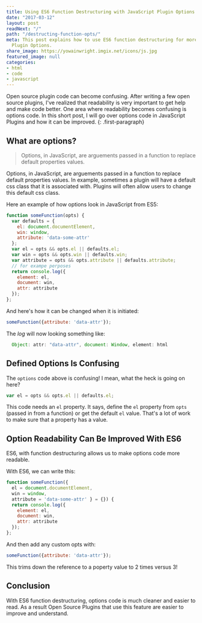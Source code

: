 ```yaml
---
title: Using ES6 Function Destructuring with JavaScript Plugin Options
date: "2017-03-12"
layout: post
readNext: "/"
path: "/destructing-function-opts/"
meta: This post explains how to use ES6 function destructuring for more readable JavaScript
  Plugin Options.
share_image: https://yowainwright.imgix.net/icons/js.jpg
featured_image: null
categories:
- html
- code
- javascript
---
```


Open source plugin code can become confusing. After writing a few open source plugins, I've realized that readability is very important to get help and make code better. One area where readability becomes confusing is options code. In this short post, I will go over options code in JavaScript Plugins and how it can be improved. 
{: .first-paragraph}

## What are options?

> Options, in JavaScript, are arguements passed in a function to replace default properties values.

Options, in JavaScript, are arguements passed in a function to replace default properties values. In example, sometimes a plugin will have a default css class that it is associated with. Plugins will often allow users to change this default css class. 

Here an example of how options look in JavaScript from ES5:

```javaScript
function someFunction(opts) {
  var defaults = {
    el: document.documentElement,
    win: window,
    attribute: 'data-some-attr'
  };
  var el = opts && opts.el || defaults.el;
  var win = opts && opts.win || defaults.win;
  var attribute = opts && opts.attribute || defaults.attribute;
  // for exampe perposes
  return console.log({
    element: el,
    document: win,
    attr: attribute
  });
};
```

And here's how it can be changed when it is initiated:

```javaScript
someFunction({attribute: 'data-attr'});
```

The _log_ will now looking something like: 

```javaScript
  Object: attr: "data-attr", document: Window, element: html
```

## Defined Options Is Confusing

The `options` code above is confusing! I mean, what the heck is going on here?
```javaScript
var el = opts && opts.el || defaults.el;
```

This code needs an `el` property. It says, define the `el` property from `opts` (passed in from a function) or get the default `el` value. That's a lot of work to make sure that a property has a value.

## Option Readability Can Be Improved With ES6

ES6, with function destructuring allows us to make options code more readable.

With ES6, we can write this:

```javaScript
function someFunction({
  el = document.documentElement,
  win = window,
  attribute = 'data-some-attr' } = {}) {
  return console.log({
    element: el,
    document: win,
    attr: attribute
  });
};
```

And then add any custom opts with:

```javaScript
someFunction({attribute: 'data-attr'});
```

This trims down the reference to a poperty value to 2 times versus 3!

## Conclusion

With ES6 function destructuring, options code is much cleaner and easier to read. As a result Open Source Plugins that use this feature are easier to improve and understand.


